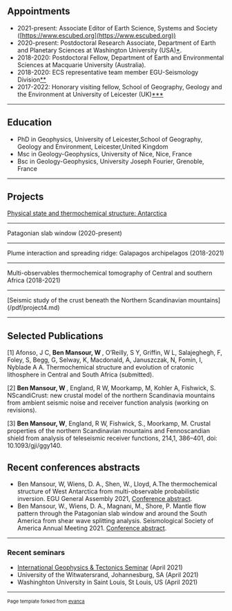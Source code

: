 ## Appointments

* 2021-present: Associate Editor of Earth Science, Systems and Society ([https://www.escubed.org](https://www.escubed.org))
* 2020-present: Postdoctoral Research Associate, Department of Earth and Planetary Sciences at Washington University (USA)[*](https://eps.wustl.edu/people/walid-ben-mansour).
* 2018-2020: Postdoctoral Fellow, Department of Earth and Environmental Sciences at Macquarie University (Australia).
* 2018-2020: ECS representative team member EGU-Seismology Division[**](https://blogs.egu.eu/divisions/sm/2018/05/11/the-new-ecs-reps-team-of-the-seismology-division/)
* 2017-2022: Honorary visiting fellow, School of Geography, Geology and the Environment at University of Leicester (UK)[***](https://le.ac.uk/gge/people/emeritus-honorary)

---
## Education

* PhD in Geophysics, University of Leicester,School of Geography, Geology and Environment, Leicester,United Kingdom
* Msc in Geology-Geophysics, University of Nice, Nice, France
* Bsc in Geology-Geophysics, University Joseph Fourier, Grenoble, France

---
## Projects

[Physical state and thermochemical structure: Antarctica](/pdf/project1.md)

---
Patagonian slab window (2020-present)

---
Plume interaction and spreading ridge: Galapagos archipelagos (2018-2021)

---
Multi-observables thermochemical tomography of Central and southern Africa (2018-2021)

---
[Seismic study of the crust beneath the Northern Scandinavian mountains] (/pdf/project4.md)

---

## Selected Publications
[1] Afonso, J C, <b>Ben Mansour, W </b>, O’Reilly, S Y, Griffin, W L, Salajeghegh, F, Foley, S,  Begg, G, Selway, K, Macdonald, A, Januszczak, N, Fomin, I, Nyblade A A. Thermochemical structure and evolution of cratonic lithosphere in Central and South Africa (submitted).

[2] <b>Ben Mansour, W </b>, England, R W, Moorkamp, M, Kohler A, Fishwick, S. NScandiCrust: new crustal model of the northern Scandinavia mountains from ambient seismic noise and receiver function analysis (working on revisions).

[3] <b>Ben Mansour, W</b>,  England, R W, Fishwick, S., Moorkamp, M. Crustal properties of the northern Scandinavian mountains and Fennoscandian shield from analysis of teleseismic receiver functions, 214,1, 386–401, doi: 10.1093/gji/ggy140.

## Recent conferences abstracts

* Ben Mansour, W, Wiens, D. A., Shen, W., Lloyd, A.The thermochemical structure of West Antarctica from multi-observable probabilistic inversion. EGU General Assembly 2021, [Conference abstract](https://meetingorganizer.copernicus.org/EGU21/EGU21-6917.html).
* Ben Mansour, W., Wiens, D. A., Magnani, M., Shore, P. Mantle flow pattern through the Patagonian slab window and around the South America from shear wave splitting analysis. Seismological Society of America Annual Meeting 2021. [Conference abstract](https://seismosoc.secure-platform.com/a/solicitations/24/sessiongallery/463/application/6514).

---

### Recent seminars
* [International Geophysics & Tectonics Seminar](https://youtu.be/lfe7DyoNAgc) (April 2021)
* University of the Witwatersrand, Johannesburg, SA (April 2021)
* Washinghton University in Saint Louis, St Louis, US (April 2021)

---
<p style="font-size:11px">Page template forked from <a href="https://github.com/evanca/quick-portfolio">evanca</a></p>
<!-- Remove above link if you don't want to attibute -->
